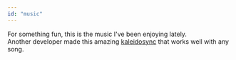 ```yaml
---
id: "music"
---
```


For something fun, this is the music I've been enjoying lately.  
Another developer made this amazing [kaleidosync](https://www.kaleidosync.com/) that works well with any song.